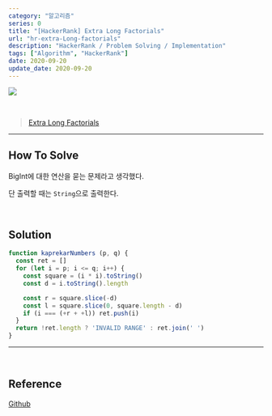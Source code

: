 ```yaml
---
category: "알고리즘"
series: 0
title: "[HackerRank] Extra Long Factorials"
url: "hr-extra-Long-factorials"
description: "HackerRank / Problem Solving / Implementation"
tags: ["Algorithm", "HackerRank"]
date: 2020-09-20
update_date: 2020-09-20
---
```

![](https://s3.us-west-2.amazonaws.com/secure.notion-static.com/9d41c1ed-b707-4925-a36b-726cc66c7341/hacker-rank-logo.png?X-Amz-Algorithm=AWS4-HMAC-SHA256&X-Amz-Credential=AKIAT73L2G45O3KS52Y5%2F20200920%2Fus-west-2%2Fs3%2Faws4_request&X-Amz-Date=20200920T122158Z&X-Amz-Expires=86400&X-Amz-Signature=8cc73aec6498288b3ab1b321118ec6618199eaa1f36ea897bd03a2b70077047b&X-Amz-SignedHeaders=host&response-content-disposition=filename%20%3D%22hacker-rank-logo.png%22)

<br>

> [Extra Long Factorials](https://www.hackerrank.com/challenges/extra-long-factorials/problem)

***

## How To Solve

BigInt에 대한 연산을 묻는 문제라고 생각했다.

단 출력할 때는 `String`으로 출력한다.

<br>

## Solution

```javascript
function kaprekarNumbers (p, q) {
  const ret = []
  for (let i = p; i <= q; i++) {
    const square = (i * i).toString()
    const d = i.toString().length

    const r = square.slice(-d)
    const l = square.slice(0, square.length - d)
    if (i === (+r + +l)) ret.push(i)
  }
  return !ret.length ? 'INVALID RANGE' : ret.join(' ')
}
```
***

<br>

## Reference

<span class="reference">

[Github](https://github.com/akasai/Algorithm-Solutions/blob/master/HackerRank/Implementation/35.Extra_Long_Factorials.js)

</span>
